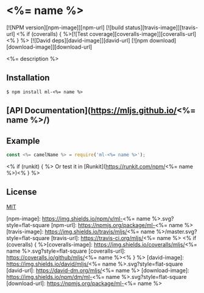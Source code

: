# <%= name %>

  [![NPM version][npm-image]][npm-url]
  [![build status][travis-image]][travis-url]
  <% if (coveralls) { %>[![Test coverage][coveralls-image]][coveralls-url]<% } %>
  [![David deps][david-image]][david-url]
  [![npm download][download-image]][download-url]
  
<%= description %>

## Installation

`$ npm install ml-<%= name %>`

## [API Documentation](https://mljs.github.io/<%= name %>/)

## Example

```js
const <%= camelName %> = require('ml-<%= name %>');
```
<% if (runkit) { %>
Or test it in [Runkit](https://runkit.com/npm/<%= name %>)<% } %>

## License

[MIT](./LICENSE)

[npm-image]: https://img.shields.io/npm/v/ml-<%= name %>.svg?style=flat-square
[npm-url]: https://npmjs.org/package/ml-<%= name %>
[travis-image]: https://img.shields.io/travis/mljs/<%= name %>/master.svg?style=flat-square
[travis-url]: https://travis-ci.org/mljs/<%= name %>
<% if (coveralls) { %>[coveralls-image]: https://img.shields.io/coveralls/mljs/<%= name %>.svg?style=flat-square
[coveralls-url]: https://coveralls.io/github/mljs/<%= name %><% } %>
[david-image]: https://img.shields.io/david/mljs/<%= name %>.svg?style=flat-square
[david-url]: https://david-dm.org/mljs/<%= name %>
[download-image]: https://img.shields.io/npm/dm/ml-<%= name %>.svg?style=flat-square
[download-url]: https://npmjs.org/package/ml-<%= name %>
